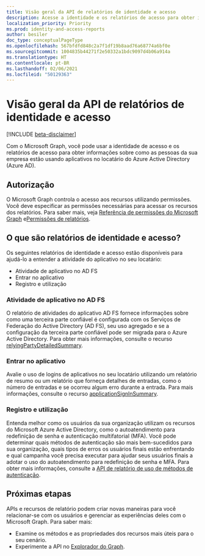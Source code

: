 ```yaml
---
title: Visão geral da API de relatórios de identidade e acesso
description: Acesse a identidade e os relatórios de acesso para obter informações sobre como as pessoas da sua empresa estão usando os aplicativos no locatário do Azure Active Directory.
localization_priority: Priority
ms.prod: identity-and-access-reports
author: besiler
doc_type: conceptualPageType
ms.openlocfilehash: 567bfdfd848c2a7f1df19b8aad76a68774a6bf0e
ms.sourcegitcommit: 1004835b44271f2e50332a1bdc9097d4b06a914a
ms.translationtype: HT
ms.contentlocale: pt-BR
ms.lasthandoff: 02/06/2021
ms.locfileid: "50129363"
---
```

# <a name="identity-and-access-reports-api-overview"></a>Visão geral da API de relatórios de identidade e acesso

[!INCLUDE [beta-disclaimer](../../includes/beta-disclaimer.md)]

Com o Microsoft Graph, você pode usar a identidade de acesso e os relatórios de acesso para obter informações sobre como as pessoas da sua empresa estão usando aplicativos no locatário do Azure Active Directory (Azure AD).

## <a name="authorization"></a>Autorização

O Microsoft Graph controla o acesso aos recursos utilizando permissões. Você deve especificar as permissões necessárias para acessar os recursos dos relatórios. Para saber mais, veja [Referência de permissões do Microsoft Graph](/graph/permissions-reference) e[Permissões de relatórios](/graph/permissions-reference#reports-permissions).

## <a name="what-are-identity-and-access-reports"></a>O que são relatórios de identidade e acesso?

Os seguintes relatórios de identidade e acesso estão disponíveis para ajudá-lo a entender a atividade do aplicativo no seu locatário:

- Atividade de aplicativo no AD FS
- Entrar no aplicativo
- Registro e utilização

### <a name="ad-fs-application-activity"></a>Atividade de aplicativo no AD FS

O relatório de atividades do aplicativo AD FS fornece informações sobre como uma terceira parte confiável é configurada com os Serviços de Federação do Active Directory (AD FS), seu uso agregado e se a configuração da terceira parte confiável pode ser migrada para o Azure Active Directory. Para obter mais informações, consulte o recurso [relyingPartyDetailedSummary](/graph/api/resources/applicationsigninsummary?view=graph-rest-beta).

### <a name="application-sign-in"></a>Entrar no aplicativo

Avalie o uso de logins de aplicativos no seu locatário utilizando um relatório de resumo ou um relatório que forneça detalhes de entradas, como o número de entradas e se ocorreu algum erro durante a entrada. Para mais informações, consulte o recurso [applicationSignInSummary](/graph/api/resources/applicationsigninsummary?view=graph-rest-beta).

### <a name="registration-and-usage"></a>Registro e utilização

Entenda melhor como os usuários da sua organização utilizam os recursos do Microsoft Azure Active Directory, como o autoatendimento para redefinição de senha e autenticação multifatorial (MFA). Você pode determinar quais métodos de autenticação são mais bem-sucedidos para sua organização, quais tipos de erros os usuários finais estão enfrentando e qual campanha você precisa executar para ajudar seus usuários finais a adotar o uso do autoatendimento para redefinição de senha e MFA. Para obter mais informações, consulte a [API de relatório de uso de métodos de autenticação](/graph/api/resources/applicationsigninsummary?view=graph-rest-beta).

## <a name="next-steps"></a>Próximas etapas

APIs e recursos de relatório podem criar novas maneiras para você relacionar-se com os usuários e gerenciar as experiências deles com o Microsoft Graph. Para saber mais:

- Examine os métodos e as propriedades dos recursos mais úteis para o seu cenário.
- Experimente a API no [Explorador do Graph](https://developer.microsoft.com/graph/graph-explorer).



